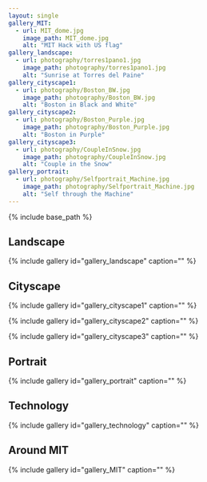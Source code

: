```yaml
---
layout: single
gallery_MIT:
  - url: MIT_dome.jpg
    image_path: MIT_dome.jpg
    alt: "MIT Hack with US flag"
gallery_landscape:
  - url: photography/torres1pano1.jpg
    image_path: photography/torres1pano1.jpg
    alt: "Sunrise at Torres del Paine"
gallery_cityscape1:
  - url: photography/Boston_BW.jpg
    image_path: photography/Boston_BW.jpg
    alt: "Boston in Black and White"
gallery_cityscape2:
  - url: photography/Boston_Purple.jpg 
    image_path: photography/Boston_Purple.jpg
    alt: "Boston in Purple"
gallery_cityscape3:
  - url: photography/CoupleInSnow.jpg 
    image_path: photography/CoupleInSnow.jpg
    alt: "Couple in the Snow"
gallery_portrait:
  - url: photography/Selfportrait_Machine.jpg
    image_path: photography/Selfportrait_Machine.jpg
    alt: "Self through the Machine"
---
```


{% include base_path %}

## Landscape

{% include gallery id="gallery_landscape" caption="" %}

## Cityscape

{% include gallery id="gallery_cityscape1" caption="" %}

{% include gallery id="gallery_cityscape2" caption="" %}

{% include gallery id="gallery_cityscape3" caption="" %}

## Portrait

{% include gallery id="gallery_portrait" caption="" %}

## Technology

{% include gallery id="gallery_technology" caption="" %}

## Around MIT

{% include gallery id="gallery_MIT" caption="" %}

